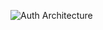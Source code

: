 ![Auth Architecture](https://raw.github.com/bcgov/reserve-rec-api/main/docs/reserve-rec-architecture.svg)
